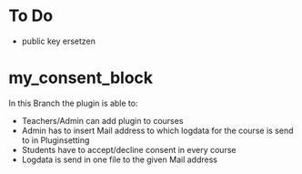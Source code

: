 # To Do
 - public key ersetzen



# my_consent_block

In this Branch the plugin is able to:

 - Teachers/Admin can add plugin to courses
 - Admin has to insert Mail address to which logdata for the course is send to in Pluginsetting
 - Students have to accept/decline consent in every course
 - Logdata is send in one file to the given Mail address

